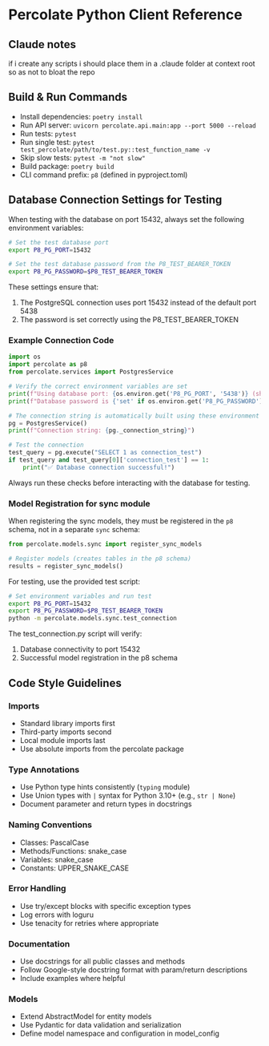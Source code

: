 # Percolate Python Client Reference

## Claude notes
if i create any scripts i should place them in a .claude folder at context root so as not to bloat the repo


## Build & Run Commands
- Install dependencies: `poetry install`
- Run API server: `uvicorn percolate.api.main:app --port 5000 --reload`
- Run tests: `pytest`
- Run single test: `pytest test_percolate/path/to/test.py::test_function_name -v`
- Skip slow tests: `pytest -m "not slow"`
- Build package: `poetry build`
- CLI command prefix: `p8` (defined in pyproject.toml)

## Database Connection Settings for Testing

When testing with the database on port 15432, always set the following environment variables:

```bash
# Set the test database port
export P8_PG_PORT=15432

# Set the test database password from the P8_TEST_BEARER_TOKEN
export P8_PG_PASSWORD=$P8_TEST_BEARER_TOKEN
```

These settings ensure that:
1. The PostgreSQL connection uses port 15432 instead of the default port 5438
2. The password is set correctly using the P8_TEST_BEARER_TOKEN

### Example Connection Code

```python
import os
import percolate as p8
from percolate.services import PostgresService

# Verify the correct environment variables are set
print(f"Using database port: {os.environ.get('P8_PG_PORT', '5438')} (should be 15432)")
print(f"Database password is {'set' if os.environ.get('P8_PG_PASSWORD') else 'NOT SET'}")

# The connection string is automatically built using these environment variables
pg = PostgresService()
print(f"Connection string: {pg._connection_string}")

# Test the connection
test_query = pg.execute("SELECT 1 as connection_test")
if test_query and test_query[0]['connection_test'] == 1:
    print("✅ Database connection successful!")
```

Always run these checks before interacting with the database for testing.

### Model Registration for sync module

When registering the sync models, they must be registered in the `p8` schema, not in a separate `sync` schema:

```python
from percolate.models.sync import register_sync_models

# Register models (creates tables in the p8 schema)
results = register_sync_models()
```

For testing, use the provided test script:

```bash
# Set environment variables and run test
export P8_PG_PORT=15432
export P8_PG_PASSWORD=$P8_TEST_BEARER_TOKEN
python -m percolate.models.sync.test_connection
```

The test_connection.py script will verify:
1. Database connectivity to port 15432
2. Successful model registration in the p8 schema

## Code Style Guidelines

### Imports
- Standard library imports first
- Third-party imports second
- Local module imports last
- Use absolute imports from the percolate package

### Type Annotations
- Use Python type hints consistently (`typing` module)
- Use Union types with `|` syntax for Python 3.10+ (e.g., `str | None`)
- Document parameter and return types in docstrings

### Naming Conventions
- Classes: PascalCase
- Methods/Functions: snake_case
- Variables: snake_case
- Constants: UPPER_SNAKE_CASE

### Error Handling
- Use try/except blocks with specific exception types
- Log errors with loguru
- Use tenacity for retries where appropriate

### Documentation
- Use docstrings for all public classes and methods
- Follow Google-style docstring format with param/return descriptions
- Include examples where helpful

### Models
- Extend AbstractModel for entity models
- Use Pydantic for data validation and serialization
- Define model namespace and configuration in model_config
